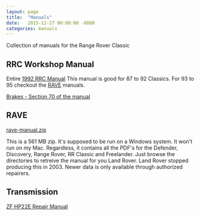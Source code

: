 ```yaml
---
layout: page 
title:  "Manuals"
date:   2015-12-27 00:00:00 -0800
categories: manuals 
---
```


Collection of manuals for the Range Rover Classic

## RRC Workshop Manual


Entire [1992 RRC Manual](./Range_Rover_Manual_1992.pdf) This manual is good for 87 to 92 Classics. For 93 to 95 checkout the [RAVE][rave] manuals.

[Brakes - Section 70 of the manual](./rrc-brakes.pdf)

## RAVE

[rave-manual.zip][rave]

This is a 561 MB zip. It's supposed to be run on a Windows system. It won't run
on my Mac. Regardless, it contains all the PDF's for the Defender, Discovery, Range Rover,
RR Classic and Freelander. Just browse the directories to retreive the manual
for you Land Rover. Land Rover stopped producing this in 2003. Newer data is
only available through authorized repairers.

## Transmission 

[ZF HP22E Repair Manual](zf-4hp22e-repair-manual.pdf)

[rave]: ./rave-manual.zip

